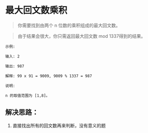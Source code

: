 # 最大回文数乘积

> 你需要找到由两个 n 位数的乘积组成的最大回文数。

> 由于结果会很大，你只需返回最大回文数 mod 1337得到的结果。

```
示例:

输入: 2

输出: 987

解释: 99 x 91 = 9009, 9009 % 1337 = 987

说明:

n 的取值范围为 [1,8]。
```


## 解决思路：
1. 直接找出所有的回文数再来判断，没有意义的题
